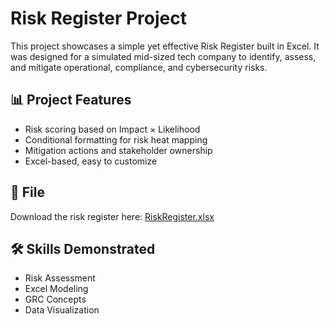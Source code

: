# Risk Register Project

This project showcases a simple yet effective Risk Register built in Excel. It was designed for a simulated mid-sized tech company to identify, assess, and mitigate operational, compliance, and cybersecurity risks.

## 📊 Project Features
- Risk scoring based on Impact × Likelihood
- Conditional formatting for risk heat mapping
- Mitigation actions and stakeholder ownership
- Excel-based, easy to customize

## 🔗 File
Download the risk register here: [RiskRegister.xlsx](./RiskRegister.xlsx)

## 🛠️ Skills Demonstrated
- Risk Assessment
- Excel Modeling
- GRC Concepts
- Data Visualization
